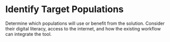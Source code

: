 # Identify Target Populations

Determine which populations will use or benefit from the solution. Consider their digital literacy, access to the internet, and how the existing workflow can integrate the tool.
